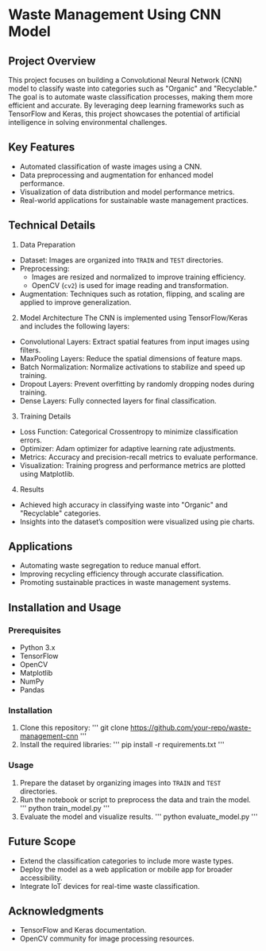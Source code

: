 # Waste Management Using CNN Model

## Project Overview
This project focuses on building a Convolutional Neural Network (CNN) model to classify waste into categories such as "Organic" and "Recyclable." The goal is to automate waste classification processes, making them more efficient and accurate. By leveraging deep learning frameworks such as TensorFlow and Keras, this project showcases the potential of artificial intelligence in solving environmental challenges.

## Key Features
- Automated classification of waste images using a CNN.
- Data preprocessing and augmentation for enhanced model performance.
- Visualization of data distribution and model performance metrics.
- Real-world applications for sustainable waste management practices.

## Technical Details

 1. Data Preparation
- Dataset: Images are organized into `TRAIN` and `TEST` directories.
- Preprocessing:
  - Images are resized and normalized to improve training efficiency.
  - OpenCV (`cv2`) is used for image reading and transformation.
- Augmentation: Techniques such as rotation, flipping, and scaling are applied to improve generalization.

 2. Model Architecture
The CNN is implemented using TensorFlow/Keras and includes the following layers:
- Convolutional Layers: Extract spatial features from input images using filters.
- MaxPooling Layers: Reduce the spatial dimensions of feature maps.
- Batch Normalization: Normalize activations to stabilize and speed up training.
- Dropout Layers: Prevent overfitting by randomly dropping nodes during training.
- Dense Layers: Fully connected layers for final classification.

 3. Training Details
- Loss Function: Categorical Crossentropy to minimize classification errors.
- Optimizer: Adam optimizer for adaptive learning rate adjustments.
- Metrics: Accuracy and precision-recall metrics to evaluate performance.
- Visualization: Training progress and performance metrics are plotted using Matplotlib.

 4. Results
- Achieved high accuracy in classifying waste into "Organic" and "Recyclable" categories.
- Insights into the dataset’s composition were visualized using pie charts.

## Applications
- Automating waste segregation to reduce manual effort.
- Improving recycling efficiency through accurate classification.
- Promoting sustainable practices in waste management systems.

## Installation and Usage

### Prerequisites
- Python 3.x
- TensorFlow
- OpenCV
- Matplotlib
- NumPy
- Pandas

### Installation
1. Clone this repository:
   '''
   git clone https://github.com/your-repo/waste-management-cnn
   '''
2. Install the required libraries:
   '''
   pip install -r requirements.txt
   '''

### Usage
1. Prepare the dataset by organizing images into `TRAIN` and `TEST` directories.
2. Run the notebook or script to preprocess the data and train the model.
   '''
   python train_model.py
   '''
3. Evaluate the model and visualize results.
   '''
   python evaluate_model.py
   '''

## Future Scope
- Extend the classification categories to include more waste types.
- Deploy the model as a web application or mobile app for broader accessibility.
- Integrate IoT devices for real-time waste classification.

## Acknowledgments
- TensorFlow and Keras documentation.
- OpenCV community for image processing resources.

